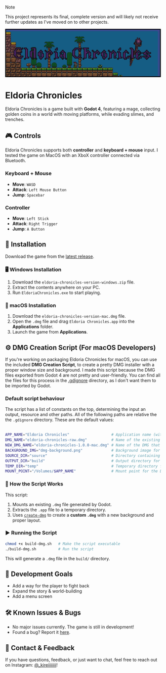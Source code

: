 > [!NOTE]
> This project represents its final, complete version and will likely not receive further updates as I’ve moved on to other projects.

![Eldoria Chronicles Banner](https://github.com/kireiiiiiiii/eldoria-chronicles/blob/main/assets/textures/banner.png)

# Eldoria Chronicles

Eldoria Chronicles is a game built with **Godot 4**, featuring a mage, collecting golden coins in a world with moving platforms, while evading slimes, and trenches.

## 🎮 Controls

Eldoria Chronicles supports both **controller** and **keyboard + mouse** input. I tested the game on MacOS with an XboX controller connected via Bluetooth.

### Keyboard + Mouse

- **Move**: `WASD`
- **Attack**: `Left Mouse Button`
- **Jump**: `Spacebar`

### Controller

- **Move**: `Left Stick`
- **Attack**: `Right Trigger`
- **Jump**: `A Button`

## 🚀 Installation

Download the game from the [latest release](https://github.com/kireiiiiiiii/eldoria-chronicles/releases/latest).

### 🖥️ Windows Installation

1. Download the `eldoria-chronicles-version-windows.zip` file.
2. Extract the contents anywhere on your PC.
3. Run `EldoriaChronicles.exe` to start playing.

### 🍏 macOS Installation

1. Download the `eldoria-chronicles-version-mac.dmg` file.
2. Open the `.dmg` file and drag `Eldoria Chronicles.app` into the **Applications** folder.
3. Launch the game from **Applications**.

## ⚙️ DMG Creation Script (For macOS Developers)

If you're working on packaging Eldoria Chronicles for macOS, you can use the included **DMG Creation Script**, to create a pretty DMG installer with a proper window size and background. I made this script because the DMG files exported from Godot 4 are not pretty and user-friendly. You can find all the files for this process in the [.gdignore](https://github.com/kireiiiiiiii/eldoria-chronicles/tree/main/.gdignore) directory, as I don't want them to be imported by Godot.

### Default script behaviour

The script has a list of constants on the top, determining the input an output, resource and other paths. All of the following paths are relative the the `.gdignore` directory. These are the default values:

```bash

APP_NAME="Eldoria Chronicles"                   # Application name (without extension)
DMG_NAME="eldoria-chronicles-raw.dmg"           # Name of the existing Godot DMG (inside 'source' dir)
NEW_DMG_NAME="eldoria-chronicles-1.0.0-mac.dmg" # Name of the DMG that will be created (inside 'build' dir)
BACKGROUND_IMG="dmg-background.png"             # Background image for the new DMG (inside 'source' dir)
SOURCE_DIR="source"                             # Directory containing the original DMG
OUTPUT_DIR="build"                              # Output directory for the final DMG
TEMP_DIR="temp"                                 # Temporary directory for extracted app (will be deleted)
MOUNT_POINT="/Volumes/$APP_NAME"                # Mount point for the DMG (usually unchanged)

```

### 📜 How the Script Works

This script:

1. Mounts an existing `.dmg` file generated by Godot.
2. Extracts the `.app` file to a temporary directory.
3. Uses [`create-dmg`](https://github.com/create-dmg/create-dmg) to create a **custom `.dmg`** with a new background and proper layout.

### ▶️ Running the Script

```sh
chmod +x build-dmg.sh   # Make the script executable
./build-dmg.sh          # Run the script
```

This will generate a `.dmg` file in the `build/` directory.

## 📌 Development Goals

- Add a way for the player to fight back
- Expand the story & world-building
- Add a menu screen

## 🛠️ Known Issues & Bugs

- No major issues currently. The game is still in development!
- Found a bug? Report it [here](https://github.com/kireiiiiiiii/eldoria-chronicles/issues).

## 💬 Contact & Feedback

If you have questions, feedback, or just want to chat, feel free to reach out on Instagram: [@\_kireiiiiiiii](https://www.instagram.com/_kireiiiiiiii)!
